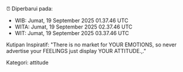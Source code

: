 ⏰ Diperbarui pada:
- WIB: Jumat, 19 September 2025 01.37.46 UTC
- WITA: Jumat, 19 September 2025 02.37.46 UTC
- WIT: Jumat, 19 September 2025 03.37.46 UTC

Kutipan Inspiratif:
"There is no market for YOUR EMOTIONS, so never advertise your FEELINGS just display YOUR ATTITUDE.,."


Kategori: attitude

